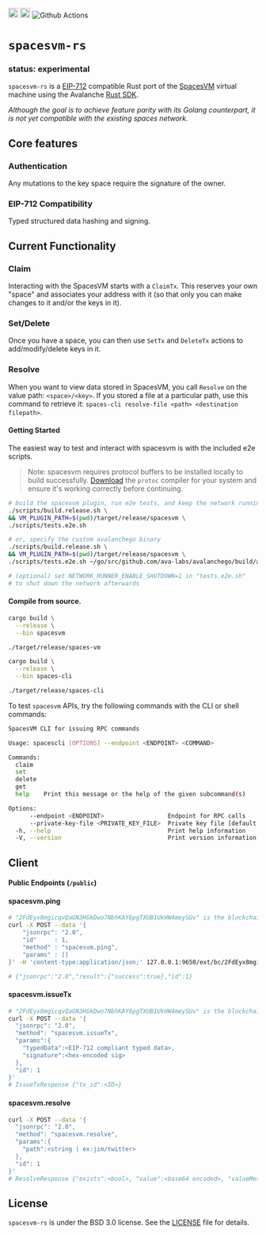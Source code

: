 [<img alt="crates.io" src="https://img.shields.io/crates/v/spacesvm.svg?style=for-the-badge&color=fc8d62&logo=rust" height="20">](https://crates.io/crates/spacesvm)
[<img alt="docs.rs" src="https://img.shields.io/badge/docs.rs-spacesvm-66c2a5?style=for-the-badge&labelColor=555555&logo=docs.rs" height="20">](https://docs.rs/spacesvm)
![Github Actions](https://github.com/ava-labs/spacesvm-rs/actions/workflows/test-and-release.yml/badge.svg)

# `spacesvm-rs`

### status: experimental

`spacesvm-rs` is a [EIP-712](https://eips.ethereum.org/EIPS/eip-712) compatible Rust port of the [SpacesVM](https://github.com/ava-labs/spacesvm) virtual machine using the Avalanche [Rust SDK](https://github.com/ava-labs/avalanche-types-rs).

_Although the goal is to achieve feature parity with its Golang counterpart, it is not yet compatible with the existing spaces network._

## Core features
### Authentication
Any mutations to the key space require the signature of the owner.
### EIP-712 Compatibility
Typed structured data hashing and signing.

## Current Functionality
### Claim
Interacting with the SpacesVM starts with a `ClaimTx`. This reserves your own
"space" and associates your address with it (so that only you can make changes
to it and/or the keys in it).

### Set/Delete
Once you have a space, you can then use `SetTx` and `DeleteTx` actions to
add/modify/delete keys in it.

### Resolve
When you want to view data stored in SpacesVM, you call `Resolve` on the value
path: `<space>/<key>`. If you stored a file at a particular path, use this
command to retrieve it: `spaces-cli resolve-file <path> <destination
filepath>`.

#### Getting Started
The easiest way to test and interact with spacesvm is with the included e2e scripts.

> Note: spacesvm requires protocol buffers to be installed locally to build successfully. [Download](https://github.com/protocolbuffers/protobuf#protocol-compiler-installation) the `protoc` compiler for your system and ensure it's working correctly before continuing.

```bash
# build the spacesvm plugin, run e2e tests, and keep the network running
./scripts/build.release.sh \
&& VM_PLUGIN_PATH=$(pwd)/target/release/spacesvm \
./scripts/tests.e2e.sh

# or, specify the custom avalanchego binary
./scripts/build.release.sh \
&& VM_PLUGIN_PATH=$(pwd)/target/release/spacesvm \
./scripts/tests.e2e.sh ~/go/src/github.com/ava-labs/avalanchego/build/avalanchego

# (optional) set NETWORK_RUNNER_ENABLE_SHUTDOWN=1 in "tests.e2e.sh"
# to shut down the network afterwards
```
#### Compile from source.

```bash
cargo build \
  --release \
  --bin spacesvm

./target/release/spaces-vm
```

```bash
cargo build \
  --release \
  --bin spaces-cli

./target/release/spaces-cli

```

To test `spacesvm` APIs, try the following commands with the CLI or shell commands:
```bash
SpacesVM CLI for issuing RPC commands

Usage: spacescli [OPTIONS] --endpoint <ENDPOINT> <COMMAND>

Commands:
  claim  
  set     
  delete  
  get     
  help    Print this message or the help of the given subcommand(s)

Options:
      --endpoint <ENDPOINT>                  Endpoint for RPC calls
      --private-key-file <PRIVATE_KEY_FILE>  Private key file [default: .spacesvm-cli-pk]
  -h, --help                                 Print help information
  -V, --version                              Print version information
```

## Client
#### Public Endpoints (`/public`)

#### spacesvm.ping
```bash
# "2FdEyx8mgicqvQaGN3HGkDwo7NbhKAY6pgTXUB1UkHW4meySUv" is the blockchain Id
curl -X POST --data '{
    "jsonrpc": "2.0",
    "id"     : 1,
    "method" : "spacesvm.ping",
    "params" : []
}' -H 'content-type:application/json;' 127.0.0.1:9650/ext/bc/2FdEyx8mgicqvQaGN3HGkDwo7NbhKAY6pgTXUB1UkHW4meySUv/public

# {"jsonrpc":"2.0","result":{"success":true},"id":1}
```
#### spacesvm.issueTx
```bash
# "2FdEyx8mgicqvQaGN3HGkDwo7NbhKAY6pgTXUB1UkHW4meySUv" is the blockchain Id
curl -X POST --data '{
  "jsonrpc": "2.0",
  "method": "spacesvm.issueTx",
  "params":{
    "typedData":<EIP-712 compliant typed data>,
    "signature":<hex-encoded sig>
  },
  "id": 1
}'
# IssueTxResponse {"tx_id":<ID>}
```
#### spacesvm.resolve
```bash
curl -X POST --data '{
  "jsonrpc": "2.0",
  "method": "spacesvm.resolve",
  "params":{
    "path":<string | ex:jim/twitter>
  },
  "id": 1
}'
# ResolveResponse {"exists":<bool>, "value":<base64 encoded>, "valueMeta":<chain.ValueMeta>}
```

## License
`spacesvm-rs` is under the BSD 3.0 license. See the [LICENSE](LICENSE) file for details.
